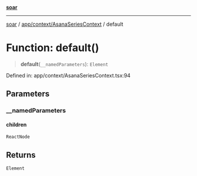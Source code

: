 [**soar**](../../../../README.md)

***

[soar](../../../../modules.md) / [app/context/AsanaSeriesContext](../README.md) / default

# Function: default()

> **default**(`__namedParameters`): `Element`

Defined in: app/context/AsanaSeriesContext.tsx:94

## Parameters

### \_\_namedParameters

#### children

`ReactNode`

## Returns

`Element`
